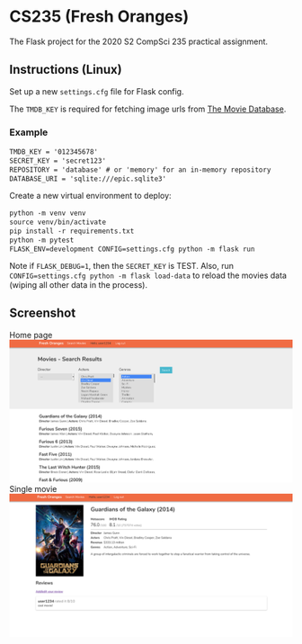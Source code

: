# CS235 (Fresh Oranges)
The Flask project for the 2020 S2 CompSci 235 practical assignment.

## Instructions (Linux)

Set up a new `settings.cfg` file for Flask config. 

The `TMDB_KEY` is required for fetching
image urls from [The Movie Database](https://www.themoviedb.org/).
### Example 

```
TMDB_KEY = '012345678'
SECRET_KEY = 'secret123'
REPOSITORY = 'database' # or 'memory' for an in-memory repository
DATABASE_URI = 'sqlite:///epic.sqlite3'
```

Create a new virtual environment to deploy:

```
python -m venv venv
source venv/bin/activate
pip install -r requirements.txt
python -m pytest
FLASK_ENV=development CONFIG=settings.cfg python -m flask run
```
Note if `FLASK_DEBUG=1`, then the `SECRET_KEY` is TEST.
Also, run `CONFIG=settings.cfg python -m flask load-data` to reload the movies data (wiping all other
data in the process).

## Screenshot
Home page
![Home page](homepage.png)
Single movie
![Movie page](movie-page.png)
